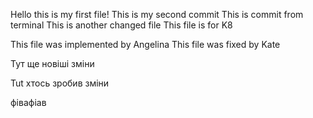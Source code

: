 Hello this is my first file!
This is my second commit
This is commit from terminal
This is another changed file
This file is for K8

This file was implemented by Angelina
This file was fixed by Kate

Тут ще новіші зміни

Tut хтось зробив зміни

фівафіав

